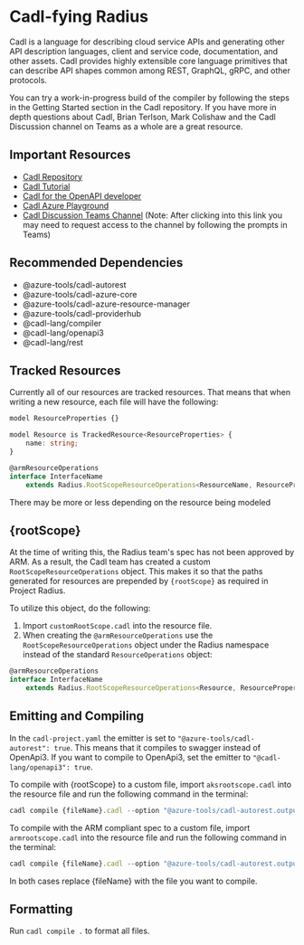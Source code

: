 # Cadl-fying Radius
Cadl is a language for describing cloud service APIs and generating other API description languages, client and service code, documentation, and other assets. Cadl provides highly extensible core language primitives that can describe API shapes common among REST, GraphQL, gRPC, and other protocols.

You can try a work-in-progress build of the compiler by following the steps in the Getting Started section in the Cadl repository. If you have more in depth questions about Cadl, Brian Terlson, Mark Colishaw and the Cadl Discussion channel on Teams as a whole are a great resource.

## Important Resources
- [Cadl Repository](https://github.com/microsoft/cadl "Cadl Repository")
- [Cadl Tutorial](https://github.com/microsoft/cadl/blob/main/docs/tutorial.md)
- [Cadl for the OpenAPI developer](https://github.com/microsoft/cadl/blob/34eaea96bb2e355d4df5bed0b3a1eeeee34a03bf/docs/cadl-for-openapi-dev.md)
- [Cadl Azure Playground](https://cadlplayground.z22.web.core.windows.net/cadl-azure/ "Cadl Azure Playground")
- [Cadl Discussion Teams Channel](https://teams.microsoft.com/l/channel/19%3a906c1efbbec54dc8949ac736633e6bdf%40thread.skype/Cadl%2520Discussion%2520%25F0%259F%2590%25AE?groupId=3e17dcb0-4257-4a30-b843-77f47f1d4121&tenantId=72f988bf-86f1-41af-91ab-2d7cd011db47) (Note: After clicking into this link you may need to request access to the channel by following the prompts in Teams)

## Recommended Dependencies
- @azure-tools/cadl-autorest
- @azure-tools/cadl-azure-core
- @azure-tools/cadl-azure-resource-manager
- @azure-tools/cadl-providerhub
- @cadl-lang/compiler
- @cadl-lang/openapi3
- @cadl-lang/rest

## Tracked Resources
Currently all of our resources are tracked resources. That means that when writing a new resource, each file will have the following:

```TypeScript
model ResourceProperties {}

model Resource is TrackedResource<ResourceProperties> {
    name: string;
}

@armResourceOperations
interface InterfaceName 
    extends Radius.RootScopeResourceOperations<ResourceName, ResourceProperties, RootScopeParam>
```
There may be more or less depending on the  resource being modeled

## {rootScope}
At the time of writing this, the Radius team's spec has not been approved by ARM. As a result, the Cadl team has created a custom `RootScopeResourceOperations` object. This makes it so that the paths generated for resources are prepended by `{rootScope}` as required in Project Radius.

To utilize this object, do the following:
1. Import `customRootScope.cadl` into the resource file.
2. When creating the `@armResourceOperations` use the `RootScopeResourceOperations` object under the Radius namespace instead of the standard `ResourceOperations` object:
```TypeScript
@armResourceOperations
interface InterfaceName 
	extends Radius.RootScopeResourceOperations<Resource, ResourceProperties, RootScopeParam>
```

## Emitting and Compiling
In the `cadl-project.yaml` the emitter is set to `"@azure-tools/cadl-autorest": true`. This means that it compiles to swagger instead of OpenApi3. If you want to compile to OpenApi3, set the emitter to `"@cadl-lang/openapi3": true`.

To compile with {rootScope} to a custom file, import `aksrootscope.cadl` into the resource file and run the following command in the terminal:
```TypeScript
cadl compile {fileName}.cadl --option "@azure-tools/cadl-autorest.output-file={fileName}.json"
```

To compile with the ARM compliant spec to a custom file, import `armrootscope.cadl` into the resource file and run the following command in the terminal:
```TypeScript
cadl compile {fileName}.cadl --option "@azure-tools/cadl-autorest.output-file={fileName}.json"
```

In both cases replace {fileName} with the file you want to compile.

## Formatting
Run `cadl compile .` to format all files.
